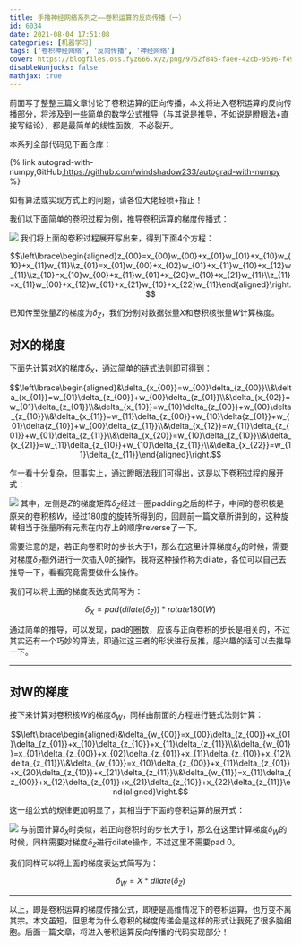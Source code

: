 ```yaml
---
title: 手撸神经网络系列之——卷积运算的反向传播（一）
id: 6034
date: 2021-08-04 17:51:08
categories: [机器学习]
tags: ['卷积神经网络', '反向传播', '神经网络']
cover: https://blogfiles.oss.fyz666.xyz/png/9752f845-faee-42cb-9596-f492dd0aa115.png
disableNunjucks: false
mathjax: true
---
```


前面写了整整三篇文章讨论了卷积运算的正向传播，本文将进入卷积运算的反向传播部分，将涉及到一些简单的数学公式推导（与其说是推导，不如说是瞪眼法+直接写结论），都是最简单的线性函数，不必裂开。

本系列全部代码见下面仓库：

{% link autograd-with-numpy,GitHub,https://github.com/windshadow233/autograd-with-numpy %}

如有算法或实现方式上的问题，请各位大佬轻喷+指正！

我们以下面简单的卷积过程为例，推导卷积运算的梯度传播式：



![](https://blogfiles.oss.fyz666.xyz/png/4f96a835-ab19-43bd-a07a-621b852bff3b.png)
我们将上面的卷积过程展开写出来，得到下面4个方程：


$$\left\lbrace\begin{aligned}z_{00}=x_{00}w_{00}+x_{01}w_{01}+x_{10}w_{10}+x_{11}w_{11}\\z_{01}=x_{01}w_{00}+x_{02}w_{01}+x_{11}w_{10}+x_{12}w_{11}\\z_{10}=x_{10}w_{00}+x_{11}w_{01}+x_{20}w_{10}+x_{21}w_{11}\\z_{11}=x_{11}w_{00}+x_{12}w_{01}+x_{21}w_{10}+x_{22}w_{11}\end{aligned}\right.$$


已知传至张量$Z$的梯度为$\delta_Z$，我们分别对数据张量$X$和卷积核张量$W$计算梯度。


## 对X的梯度


下面先计算对$X$的梯度$\delta_X$，通过简单的链式法则即可得到：


$$\left\lbrace\begin{aligned}&\delta_{x_{00}}=w_{00}\delta_{z_{00}}\\&\delta_{x_{01}}=w_{01}\delta_{z_{00}}+w_{00}\delta_{z_{01}}\\&\delta_{x_{02}}=w_{01}\delta_{z_{01}}\\&\delta_{x_{10}}=w_{10}\delta_{z_{00}}+w_{00}\delta_{z_{10}}\\&\delta_{x_{11}}=w_{11}\delta_{z_{00}}+w_{10}\delta{z_{01}}+w_{01}\delta{z_{10}}+w_{00}\delta_{z_{11}}\\&\delta_{x_{12}}=w_{11}\delta_{z_{01}}+w_{01}\delta_{z_{11}}\\&\delta_{x_{20}}=w_{10}\delta_{z_{10}}\\&\delta_{x_{21}}=w_{11}\delta_{z_{10}}+w_{10}\delta_{z_{11}}\\&\delta_{x_{22}}=w_{11}\delta_{z_{11}}\end{aligned}\right.$$


乍一看十分复杂，但事实上，通过瞪眼法我们可得出，这是以下卷积过程的展开式：



![](https://blogfiles.oss.fyz666.xyz/png/a4216952-f67d-4154-bf9b-1f701d81fc29.png)
其中，左侧是$Z$的梯度矩阵$\delta_Z$经过一圈padding之后的样子，中间的卷积核是原来的卷积核$W$，经过180度的旋转所得到的，回顾前一篇文章所讲到的，这种旋转相当于张量所有元素在内存上的顺序reverse了一下。


需要注意的是，若正向卷积时的步长大于1，那么在这里计算梯度$\delta_X$的时候，需要对梯度$\delta_Z$额外进行一次插入0的操作，我将这种操作称为dilate，各位可以自己去推导一下，看看究竟需要做什么操作。


我们可以将上面的梯度表达式简写为：


$$\delta_X=pad(dilate(\delta_Z)) \ast rotate180(W)$$


通过简单的推导，可以发现，pad的圈数，应该与正向卷积的步长是相关的，不过其实还有一个巧妙的算法，即通过这三者的形状进行反推，感兴趣的话可以去推导一下。




---

## 对W的梯度


接下来计算对卷积核$W$的梯度$\delta_W$，同样由前面的方程进行链式法则计算：


$$\left\lbrace\begin{aligned}&\delta_{w_{00}}=x_{00}\delta_{z_{00}}+x_{01}\delta_{z_{01}}+x_{10}\delta_{z_{10}}+x_{11}\delta_{z_{11}}\\&\delta_{w_{01}}=x_{01}\delta_{z_{00}}+x_{02}\delta_{z_{01}}+x_{11}\delta_{z_{10}}+x_{12}\delta_{z_{11}}\\&\delta_{w_{10}}=x_{10}\delta_{z_{00}}+x_{11}\delta_{z_{01}}+x_{20}\delta_{z_{10}}+x_{21}\delta_{z_{11}}\\&\delta_{w_{11}}=x_{11}\delta_{z_{00}}+x_{12}\delta_{z_{01}}+x_{21}\delta_{z_{10}}+x_{22}\delta_{z_{11}}\end{aligned}\right.$$


这一组公式的规律更加明显了，其相当于下面的卷积运算的展开式：



![](https://blogfiles.oss.fyz666.xyz/png/1de34fe0-4135-42f9-9b9c-d325170c4a07.png)
与前面计算$\delta_X$时类似，若正向卷积时的步长大于1，那么在这里计算梯度$\delta_W$的时候，同样需要对梯度$\delta_Z$进行dilate操作，不过这里不需要pad 0。


我们同样可以将上面的梯度表达式简写为：


$$\delta_W=X \ast dilate(\delta_Z)$$




---

以上，即是卷积运算的梯度传播公式，即便是高维情况下的卷积运算，也万变不离其宗。本文虽短，但思考为什么卷积的梯度传递会是这样的形式让我死了很多脑细胞。后面一篇文章，将进入卷积运算反向传播的代码实现部分！
